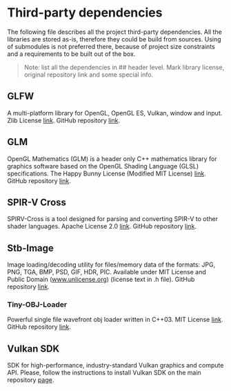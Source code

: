 # Third-party dependencies

The following file describes all the project third-party dependencies.
All the libraries are stored as-is, therefore they could be build from sources.
Using of submodules is not preferred there, because of project size constraints 
and a requirements to be built out of the box.

> Note: list all the dependencies in ## header level.
> Mark library license, original repository link and some special info.

## GLFW

A multi-platform library for OpenGL, OpenGL ES, Vulkan, window and input. 
Zlib License [link](https://github.com/glfw/glfw/blob/master/LICENSE.md). 
GitHub repository [link](https://github.com/glfw/glfw).

## GLM

OpenGL Mathematics (GLM) is a header only C++ mathematics library for graphics software 
based on the OpenGL Shading Language (GLSL) specifications. The Happy Bunny License (Modified MIT License) 
[link](https://github.com/g-truc/glm/blob/master/copying.txt). 
GitHub repository [link](https://github.com/g-truc/glm).

## SPIR-V Cross

SPIRV-Cross is a tool designed for parsing and converting SPIR-V to other shader languages.
Apache License 2.0 [link](https://github.com/KhronosGroup/SPIRV-Cross/blob/master/LICENSE).
GitHub repository [link](https://github.com/KhronosGroup/SPIRV-Cross).

## Stb-Image

Image loading/decoding utility for files/memory data of the formats: JPG, PNG, TGA, BMP, PSD, GIF, HDR, PIC.
Available under MIT License and Public Domain (www.unlicense.org) (license text in .h file).
GitHub repository [link](https://github.com/nothings/stb).

### Tiny-OBJ-Loader

Powerful single file wavefront obj loader written in C++03. 
MIT License [link](https://github.com/syoyo/tinyobjloader/blob/master/LICENSE). 
GitHub repository [link](https://github.com/syoyo/tinyobjloader).

## Vulkan SDK

SDK for high-performance, industry-standard Vulkan graphics and compute API.
Please, follow the instructions to install Vulkan SDK on the main repository
[page](https://github.com/EgorOrachyov/Ignimbrite/blob/master/README.md).